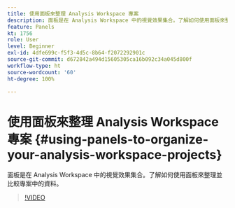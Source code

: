```yaml
---
title: 使用面板來整理 Analysis Workspace 專案
description: 面板是在 Analysis Workspace 中的視覺效果集合。了解如何使用面板來整理並比較專案中的資料。
feature: Panels
kt: 1756
role: User
level: Beginner
exl-id: 4dfe699c-f5f3-4d5c-8b64-f2072292901c
source-git-commit: d672842a494d15605305ca16b092c34a045d800f
workflow-type: ht
source-wordcount: '60'
ht-degree: 100%

---
```


# 使用面板來整理 Analysis Workspace 專案 {#using-panels-to-organize-your-analysis-workspace-projects}

面板是在 Analysis Workspace 中的視覺效果集合。了解如何使用面板來整理並比較專案中的資料。

>[!VIDEO](https://video.tv.adobe.com/v/23388/?quality=12&learn=on)

